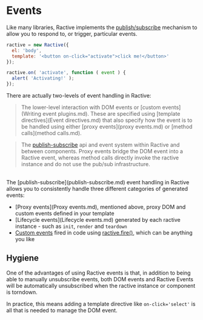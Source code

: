 # Events


Like many libraries, Ractive implements the [publish/subscribe](http://addyosmani.com/blog/understanding-the-publishsubscribe-pattern-for-greater-javascript-scalability/) mechanism to allow you to respond to, or trigger, particular events.

```js
ractive = new Ractive({
  el: 'body',
  template: '<button on-click="activate">click me!</button>'
});

ractive.on( 'activate', function ( event ) {
  alert( 'Activating!' );
});
```

There are actually two-levels of event handling in Ractive:

> The lower-level interaction with DOM events or [custom events](Writing event plugins.md). These are specified using [template directives](Event directives.md) that also specify how the event is to be handled using either [proxy events](proxy events.md) or [method calls](method calls.md).

> The [publish-subscribe](publish-subscribe.md) api and event system within Ractive and between components. Proxy events bridge the DOM event into a Ractive event, whereas method calls directly invoke the ractive instance and do not use the pub/sub infrastructure.

<br>
The [publish-subscribe](publish-subscribe.md) event handling in Ractive allows you to consistently handle three different categories of generated events:

* [Proxy events](Proxy events.md), mentioned above, proxy DOM and custom events defined in your template
* [Lifecycle events](Lifecycle events.md) generated by each ractive instance - such as `init`, `render` and `teardown`
* [Custom events](Publish-subscribe.md#publish) fired in code using [ractive.fire()](ractive.fire().md), which can be anything you like

## Hygiene

One of the advantages of using Ractive events is that, in addition to being able to manually unsubscribe events, both DOM events and
Ractive Events will be automatically unsubscribed when the ractive instance or component is torndown.

In practice, this means adding a template directive like `on-click='select'` is all that is needed to manage the DOM event.
